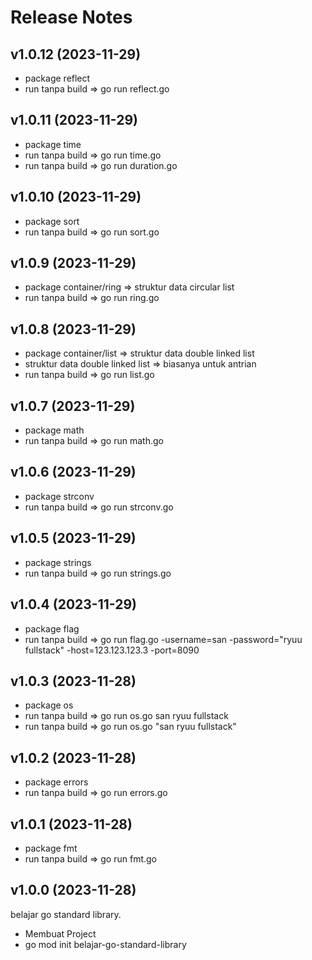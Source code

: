 # Release Notes


## v1.0.12 (2023-11-29)

- package reflect
- run tanpa build => go run reflect.go

## v1.0.11 (2023-11-29)

- package time
- run tanpa build => go run time.go
- run tanpa build => go run duration.go

## v1.0.10 (2023-11-29)

- package sort
- run tanpa build => go run sort.go

## v1.0.9 (2023-11-29)

- package container/ring => struktur data circular list
- run tanpa build => go run ring.go

## v1.0.8 (2023-11-29)

- package container/list => struktur data double linked list
- struktur data double linked list => biasanya untuk antrian
- run tanpa build => go run list.go

## v1.0.7 (2023-11-29)

- package math
- run tanpa build => go run math.go

## v1.0.6 (2023-11-29)

- package strconv
- run tanpa build => go run strconv.go

## v1.0.5 (2023-11-29)

- package strings
- run tanpa build => go run strings.go

## v1.0.4 (2023-11-29)

- package flag
- run tanpa build => go run flag.go -username=san -password="ryuu fullstack" -host=123.123.123.3 -port=8090

## v1.0.3 (2023-11-28)

- package os
- run tanpa build => go run os.go san ryuu fullstack
- run tanpa build => go run os.go "san ryuu fullstack"

## v1.0.2 (2023-11-28)

- package errors
- run tanpa build => go run errors.go

## v1.0.1 (2023-11-28)

- package fmt
- run tanpa build => go run fmt.go

## v1.0.0 (2023-11-28)

belajar go standard library.

- Membuat Project
- go mod init belajar-go-standard-library
